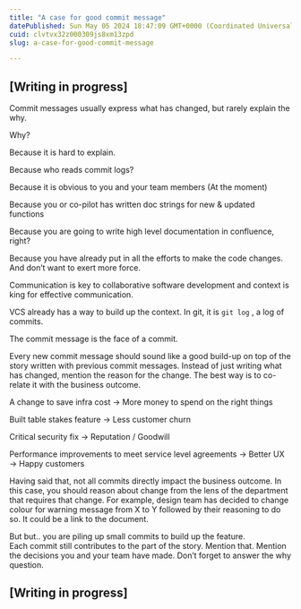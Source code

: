 ```yaml
---
title: "A case for good commit message"
datePublished: Sun May 05 2024 18:47:09 GMT+0000 (Coordinated Universal Time)
cuid: clvtvx32z000309js8xm13zpd
slug: a-case-for-good-commit-message

---
```


## \[Writing in progress\]

Commit messages usually express what has changed, but rarely explain the why.

Why?

Because it is hard to explain.

Because who reads commit logs?

Because it is obvious to you and your team members (At the moment)

Because you or co-pilot has written doc strings for new & updated functions

Because you are going to write high level documentation in confluence, right?

Because you have already put in all the efforts to make the code changes. And don’t want to exert more force.

Communication is key to collaborative software development and context is king for effective communication.

VCS already has a way to build up the context. In git, it is `git log` , a log of commits.

The commit message is the face of a commit.

Every new commit message should sound like a good build-up on top of the story written with previous commit messages. Instead of just writing what has changed, mention the reason for the change. The best way is to co-relate it with the business outcome.

A change to save infra cost → More money to spend on the right things

Built table stakes feature → Less customer churn

Critical security fix → Reputation / Goodwill

Performance improvements to meet service level agreements → Better UX → Happy customers

Having said that, not all commits directly impact the business outcome. In this case, you should reason about change from the lens of the department that requires that change. For example, design team has decided to change colour for warning message from X to Y followed by their reasoning to do so. It could be a link to the document.

But but.. you are piling up small commits to build up the feature.  
Each commit still contributes to the part of the story. Mention that. Mention the decisions you and your team have made. Don’t forget to answer the why question.

## \[Writing in progress\]